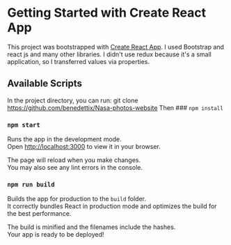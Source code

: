 # Getting Started with Create React App

This project was bootstrapped with [Create React App](https://github.com/facebook/create-react-app).
I used Bootstrap and react js and many other libraries. I didn't use redux because it's a small application, so I transferred values ​​via properties.

## Available Scripts

In the project directory, you can run:
git clone https://github.com/benedettix/Nasa-photos-website
Then ### `npm install`
### `npm start`

Runs the app in the development mode.\
Open [http://localhost:3000](http://localhost:3000) to view it in your browser.

The page will reload when you make changes.\
You may also see any lint errors in the console.

### `npm run build`

Builds the app for production to the `build` folder.\
It correctly bundles React in production mode and optimizes the build for the best performance.

The build is minified and the filenames include the hashes.\
Your app is ready to be deployed!



